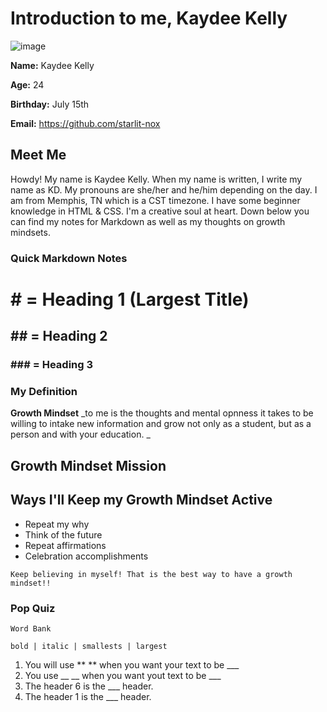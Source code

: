 
# **Introduction to me, Kaydee Kelly**

![image](https://cdn.discordapp.com/attachments/800621088320389180/1069646524574859534/IMG_3775.jpg)

**Name:** Kaydee Kelly

**Age:** 24

**Birthday:** July 15th

**Email:** <https://github.com/starlit-nox>

## Meet Me

Howdy! My name is Kaydee Kelly. When my name is written, I write my name as KD. My pronouns are she/her and he/him depending on the day. I am from Memphis, TN which is a CST timezone. I have some beginner knowledge in HTML & CSS. I'm a creative soul at heart. Down below you can find my notes for Markdown as well as my thoughts on growth mindsets.

### **Quick Markdown Notes**

# # = Heading 1 (Largest Title)
## ##  = Heading 2
### ### = Heading 3

### **My Definition**

**Growth Mindset** _to me is the thoughts and mental opnness it takes to be willing to intake new information and grow not only as a student, but as a person and with your education. _

## **Growth Mindset Mission**

## **Ways I'll Keep my Growth Mindset Active**
- Repeat my why
- Think of the future
- Repeat affirmations
- Celebration accomplishments

```
Keep believing in myself! That is the best way to have a growth mindset!!
```

### Pop Quiz

```
Word Bank
```
```
bold | italic | smallests | largest
```

1. You will use ** ** when you want your text to be ___
2. You use __ __ when you want yout text to be ___
3. The header 6 is the ___ header.
4. The header 1 is the ___ header.






